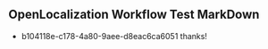 ## OpenLocalization Workflow Test MarkDown
* b104118e-c178-4a80-9aee-d8eac6ca6051 
thanks!<!--HONumber=Mar16_HO2-->
